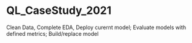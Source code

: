 # QL_CaseStudy_2021

Clean Data, Complete EDA, Deploy curernt model; Evaluate models with defined metrics; Build/replace model

